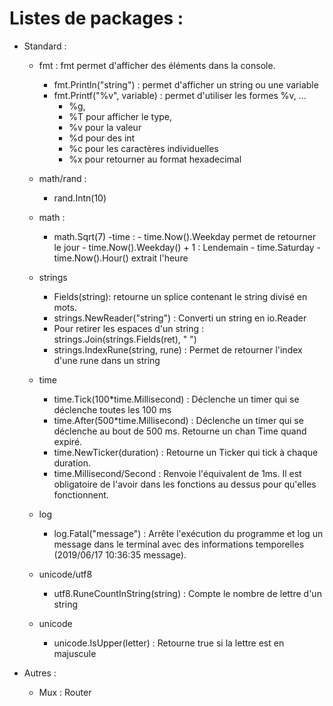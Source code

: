 # Listes de packages :

- Standard :

  - fmt :
    fmt permet d'afficher des éléments dans la console.
    - fmt.Println("string") : permet d'afficher un string ou une variable
    - fmt.Printf("%v", variable) : permet d'utiliser les formes %v, ...
      - %g,
      - %T pour afficher le type,
      - %v pour la valeur
      - %d pour des int
      - %c pour les caractères individuelles
      - %x pour retourner au format hexadecimal
  - math/rand :
    - rand.Intn(10)
  - math :
    - math.Sqrt(7)
      -time : - time.Now().Weekday permet de retourner le jour - time.Now().Weekday() + 1 : Lendemain - time.Saturday - time.Now().Hour() extrait l'heure
  - strings
    - Fields(string): retourne un splice contenant le string divisé en mots.
    - strings.NewReader("string") : Converti un string en io.Reader
    - Pour retirer les espaces d'un string : strings.Join(strings.Fields(ret), " ")
    - strings.IndexRune(string, rune) : Permet de retourner l'index d'une rune dans un string
  - time

    - time.Tick(100\*time.Millisecond) : Déclenche un timer qui se déclenche toutes les 100 ms
    - time.After(500\*time.Millisecond) : Déclenche un timer qui se déclenche au bout de 500 ms. Retourne un chan Time quand expiré.
    - time.NewTicker(duration) : Retourne un Ticker qui tick à chaque duration.
    - time.Millisecond/Second : Renvoie l'équivalent de 1ms. Il est obligatoire de l'avoir dans les fonctions au dessus pour qu'elles fonctionnent.

  - log
    - log.Fatal("message") : Arrête l'exécution du programme et log un message dans le terminal avec des informations temporelles (2019/06/17 10:36:35 message).
  - unicode/utf8
    - utf8.RuneCountInString(string) : Compte le nombre de lettre d'un string
  - unicode
    - unicode.IsUpper(letter) : Retourne true si la lettre est en majuscule

- Autres :
  - Mux : Router
